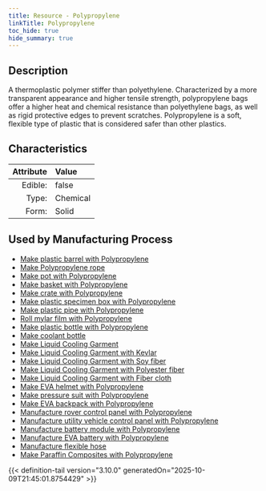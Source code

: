```yaml
---
title: Resource - Polypropylene
linkTitle: Polypropylene
toc_hide: true
hide_summary: true
---
```

<!-- This is generated by the MarsSim HelpGenertor, do not edit. -->

## Description
&#10;&#9;&#9;A thermoplastic polymer stiffer than polyethylene. Characterized by a more &#10;&#9;&#9;transparent appearance and higher tensile strength, polypropylene bags &#10;&#9;&#9;offer a higher heat and chemical resistance than polyethylene bags, as well &#10;&#9;&#9;as rigid protective edges to prevent scratches. Polypropylene is a soft, &#10;&#9;&#9;flexible type of plastic that is considered safer than other plastics.

## Characteristics

| Attribute      | Value |
|--------:|:------|
|Edible:|false|
|Type:|Chemical|
|Form:|Solid|
 

## Used by Manufacturing Process

- [Make plastic barrel with Polypropylene](/docs/definitions/process/make-plastic-barrel-with-polypropylene)
- [Make Polypropylene rope](/docs/definitions/process/make-polypropylene-rope)
- [Make pot with Polypropylene](/docs/definitions/process/make-pot-with-polypropylene)
- [Make basket with Polypropylene](/docs/definitions/process/make-basket-with-polypropylene)
- [Make crate with Polypropylene](/docs/definitions/process/make-crate-with-polypropylene)
- [Make plastic specimen box with Polypropylene](/docs/definitions/process/make-plastic-specimen-box-with-polypropylene)
- [Make plastic pipe with Polypropylene](/docs/definitions/process/make-plastic-pipe-with-polypropylene)
- [Roll mylar film with Polypropylene](/docs/definitions/process/roll-mylar-film-with-polypropylene)
- [Make plastic bottle with Polypropylene](/docs/definitions/process/make-plastic-bottle-with-polypropylene)
- [Make coolant bottle](/docs/definitions/process/make-coolant-bottle)
- [Make Liquid Cooling Garment](/docs/definitions/process/make-liquid-cooling-garment)
- [Make Liquid Cooling Garment with Kevlar](/docs/definitions/process/make-liquid-cooling-garment-with-kevlar)
- [Make Liquid Cooling Garment with Soy fiber](/docs/definitions/process/make-liquid-cooling-garment-with-soy-fiber)
- [Make Liquid Cooling Garment with Polyester fiber](/docs/definitions/process/make-liquid-cooling-garment-with-polyester-fiber)
- [Make Liquid Cooling Garment with Fiber cloth](/docs/definitions/process/make-liquid-cooling-garment-with-fiber-cloth)
- [Make EVA helmet with Polypropylene](/docs/definitions/process/make-eva-helmet-with-polypropylene)
- [Make pressure suit with Polypropylene](/docs/definitions/process/make-pressure-suit-with-polypropylene)
- [Make EVA backpack with Polypropylene](/docs/definitions/process/make-eva-backpack-with-polypropylene)
- [Manufacture rover control panel with Polypropylene](/docs/definitions/process/manufacture-rover-control-panel-with-polypropylene)
- [Manufacture utility vehicle control panel with Polypropylene](/docs/definitions/process/manufacture-utility-vehicle-control-panel-with-polypropylene)
- [Manufacture battery module with Polypropylene](/docs/definitions/process/manufacture-battery-module-with-polypropylene)
- [Manufacture EVA battery with Polypropylene](/docs/definitions/process/manufacture-eva-battery-with-polypropylene)
- [Manufacture flexible hose](/docs/definitions/process/manufacture-flexible-hose)
- [Make Paraffin Composites with Polypropylene](/docs/definitions/process/make-paraffin-composites-with-polypropylene)


    


{{< definition-tail version="3.10.0" generatedOn="2025-10-09T21:45:01.8754429" >}}



